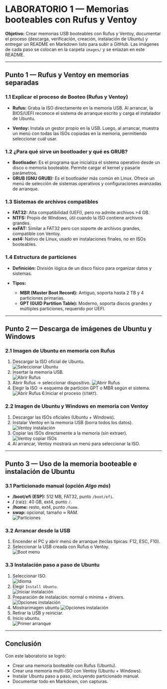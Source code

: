 # LABORATORIO 1 — Memorias booteables con Rufus y Ventoy

**Objetivo:** Crear memorias USB booteables con Rufus y Ventoy, documentar el proceso (descarga, verificación, creación, instalación de Ubuntu) y entregar un README en Markdown listo para subir a GitHub. Las imágenes de cada paso se colocan en la carpeta `images/` y se enlazan en este README.

---

## Punto 1 — Rufus y Ventoy en memorias separadas

### 1.1 Explicar el proceso de Booteo (Rufus y Ventoy)

* **Rufus:** Graba la ISO directamente en la memoria USB. Al arrancar, la BIOS/UEFI reconoce el sistema de arranque escrito y carga el instalador de Ubuntu.  

* **Ventoy:** Instala un gestor propio en la USB. Luego, al arrancar, muestra un menú con todas las ISOs copiadas en la memoria, permitiendo seleccionar cuál usar.  

### 1.2 ¿Para qué sirve un bootloader y qué es GRUB?

* **Bootloader:** Es el programa que inicializa el sistema operativo desde un disco o memoria booteable. Permite cargar el kernel y pasarle parámetros.
* **GRUB (GNU GRUB):** Es el bootloader más común en Linux. Ofrece un menú de selección de sistemas operativos y configuraciones avanzadas de arranque.  

### 1.3 Sistemas de archivos compatibles

* **FAT32:** Alta compatibilidad (UEFI), pero no admite archivos >4 GB.  
* **NTFS:** Propio de Windows, útil cuando la ISO contiene archivos grandes.  
* **exFAT:** Similar a FAT32 pero con soporte de archivos grandes, compatible con Ventoy.  
* **ext4:** Nativo de Linux, usado en instalaciones finales, no en ISOs booteables.  

### 1.4 Estructura de particiones

* **Definición:** División lógica de un disco físico para organizar datos y sistemas.
* **Tipos:**

  * **MBR (Master Boot Record):** Antiguo, soporta hasta 2 TB y 4 particiones primarias.  
  * **GPT (GUID Partition Table):** Moderno, soporta discos grandes y múltiples particiones, requerido por UEFI.  

---

## Punto 2 — Descarga de imágenes de Ubuntu y Windows

### 2.1 Imagen de Ubuntu en memoria con Rufus

1. Descargar la ISO oficial de Ubuntu.  
   ![Seleccionar Ubuntu](Selecciona_ubuntu.JPG)
2. Insertar la memoria USB.  
   ![Abrir Rufus](Abrir_rufus.jpg)
3. Abrir Rufus → seleccionar dispositivo.
   ![Abrir Rufus](Seleccionar_ISO.JPG)
5. Elegir la ISO → esquema de partición GPT o MBR según el sistema.
   ![Abrir Rufus](Seleccion_de_rufus.JPG)
6.Iniciar el proceso (`START`).  

### 2.2 Imagen de Ubuntu y Windows en memoria con Ventoy

1. Descargar las ISOs oficiales (Ubuntu + Windows). 
3. Instalar Ventoy en la memoria USB (borra todos los datos).  
   ![Ventoy instalación](Descargar_ventoy.jpg)  
4. Copiar las ISOs directamente a la memoria (sin extraer).  
   ![Ventoy copiar ISOs](Copiar_archivos.jpg)  
5. Al arrancar, Ventoy mostrará un menú para seleccionar la ISO.  

---

## Punto 3 — Uso de la memoria booteable e instalación de Ubuntu

### 3.1 Particionado manual (opción *Algo más*)

* **/boot/efi (ESP):** 512 MB, FAT32, punto `/boot/efi`.  
* **/** (raíz): 40 GB, ext4, punto `/`.  
* **/home:** resto, ext4, punto `/home`.  
* **swap:** opcional, tamaño ≈ RAM.  
  ![Particiones](Particion_disco.jpg)  

### 3.2 Arrancar desde la USB

1. Encender el PC y abrir menú de arranque (teclas típicas: F12, ESC, F10).  
2. Seleccionar la USB creada con Rufus o Ventoy.  
   ![Boot menu](Seleccionar_usb.jpg)  

### 3.3 Instalación paso a paso de Ubuntu

1. Seleccionar ISO.  
   ![Idioma](Inicio_ventoy.jpg)  
2. Elegir `Install Ubuntu`.  
   ![Iniciar instalación](Donde_descargar_ubuntu.jpg)  
3. Preparación de instalación: normal o mínima + drivers.  
   ![Opciones instalación](Opcion_instalacion.jpg)  
4. Mostrarimagen ubuntu
   ![Opciones instalación](Instalacion_ubuntu.jpg)  
5. Retirar la USB y reiniciar.  
6. Inicio ubuntu.  
   ![Primer arranque](Ubuntu.jpg)  

---

## Conclusión

Con este laboratorio se logró:

* Crear una memoria booteable con Rufus (Ubuntu).
* Crear una memoria multi-ISO con Ventoy (Ubuntu + Windows).
* Instalar Ubuntu paso a paso, incluyendo particionado manual.
* Documentar todo en Markdown, con capturas.
